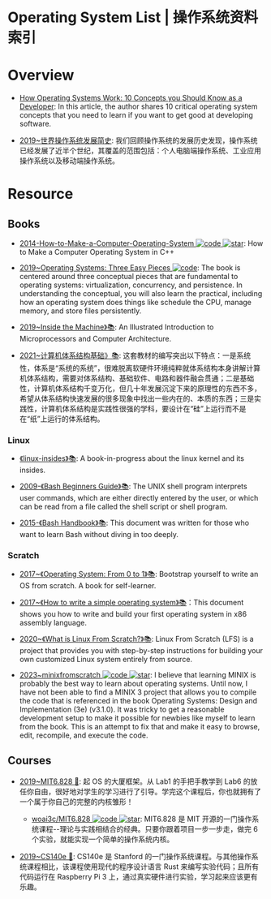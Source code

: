 # Operating System List | 操作系统资料索引

# Overview

- [How Operating Systems Work: 10 Concepts you Should Know as a Developer](https://parg.co/UVV): In this article, the author shares 10 critical operating system concepts that you need to learn if you want to get good at developing software.

- [2019~世界操作系统发展简史](https://mp.weixin.qq.com/s/lQYtuTkc1tzP7pejMYMCWg): 我们回顾操作系统的发展历史发现，操作系统已经发展了近半个世纪，其覆盖的范围包括：个人电脑端操作系统、工业应用操作系统以及移动端操作系统。

# Resource

## Books

- [2014-How-to-Make-a-Computer-Operating-System ![code](https://ng-tech.icu/assets/code.svg) ![star](https://img.shields.io/github/stars/SamyPesse/How-to-Make-a-Computer-Operating-System)](https://github.com/SamyPesse/How-to-Make-a-Computer-Operating-System): How to Make a Computer Operating System in C++

- [2019~Operating Systems: Three Easy Pieces ![code](https://ng-tech.icu/assets/code.svg)](http://pages.cs.wisc.edu/~remzi/OSTEP/): The book is centered around three conceptual pieces that are fundamental to operating systems: virtualization, concurrency, and persistence. In understanding the conceptual, you will also learn the practical, including how an operating system does things like schedule the CPU, manage memory, and store files persistently.

- [2019~Inside the Machine》📚](http://joe90.yolasite.com/resources/InsidetheMachine.pdf): An Illustrated Introduction to Microprocessors and Computer Architecture.

- [2021~计算机体系结构基础》📚](https://foxsen.github.io/archbase/): 这套教材的编写突出以下特点：一是系统性，体系是“系统的系统”，很难脱离软硬件环境纯粹就体系结构本身讲解计算机体系结构，需要对体系结构、基础软件、电路和器件融会贯通；二是基础性，计算机体系结构千变万化，但几十年发展沉淀下来的原理性的东西不多，希望从体系结构快速发展的很多现象中找出一些内在的、本质的东西；三是实践性，计算机体系结构是实践性很强的学科，要设计在“硅”上运行而不是在“纸”上运行的体系结构。

### Linux

- [《linux-insides》📚](https://github.com/0xAX/linux-insides): A book-in-progress about the linux kernel and its insides.

- [2009-《Bash Beginners Guide》📚](http://www.tldp.org/LDP/Bash-Beginners-Guide/html/sect_01_01.html): The UNIX shell program interprets user commands, which are either directly entered by the user, or which can be read from a file called the shell script or shell program.

- [2015-《Bash Handbook》📚](https://github.com/denysdovhan/bash-handbook): This document was written for those who want to learn Bash without diving in too deeply.

### Scratch

- [2017~《Operating System: From 0 to 1》📚](https://github.com/tuhdo/os01): Bootstrap yourself to write an OS from scratch. A book for self-learner.

- [2017~《How to write a simple operating system》📚](http://mikeos.sourceforge.net/write-your-own-os.html)：This document shows you how to write and build your first operating system in x86 assembly language.

- [2020~《What is Linux From Scratch?》📚](http://www.linuxfromscratch.org/lfs/): Linux From Scratch (LFS) is a project that provides you with step-by-step instructions for building your own customized Linux system entirely from source.

- [2023~minixfromscratch ![code](https://ng-tech.icu/assets/code.svg) ![star](https://img.shields.io/github/stars/o-oconnell/minixfromscratch)](https://github.com/o-oconnell/minixfromscratch): I believe that learning MINIX is probably the best way to learn about operating systems. Until now, I have not been able to find a MINIX 3 project that allows you to compile the code that is referenced in the book Operating Systems: Design and Implementation (3e) (v3.1.0). It was tricky to get a reasonable development setup to make it possible for newbies like myself to learn from the book. This is an attempt to fix that and make it easy to browse, edit, recompile, and execute the code.

## Courses

- [2019~MIT6.828 🎥](https://zhuanlan.zhihu.com/p/74028717): 起 OS 的大厦框架。从 Lab1 的手把手教学到 Lab6 的放任你自由，很好地对学生的学习进行了引导。学完这个课程后，你也就拥有了一个属于你自己的完整的内核雏形！

  - [woai3c/MIT6.828 ![code](https://ng-tech.icu/assets/code.svg) ![star](https://img.shields.io/github/stars/woai3c/MIT6.828)](https://github.com/woai3c/MIT6.828): MIT6.828 是 MIT 开源的一门操作系统课程--理论与实践相结合的经典。只要你跟着项目一步一步走，做完 6 个实验，就能实现一个简单的操作系统内核。

- [2019~CS140e 🎥](http://web.stanford.edu/class/cs140e/): CS140e 是 Stanford 的一门操作系统课程。与其他操作系统课程相比，该课程使用现代的程序设计语言 Rust 来编写实验代码；且所有代码运行在 Raspberry Pi 3 上，通过真实硬件进行实验，学习起来应该更有乐趣。
